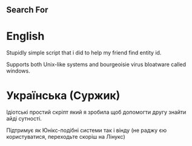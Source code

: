 ## Search For
# English

Stupidly simple script that i did to help my friend find entity id.

Supports both Unix-like systems and bourgeoisie virus bloatware called windows.

# Українська (Суржик)
Ідіотські простий скріпт який я зробила щоб допомогти другу знайти айді сутності.

Підтримує як Юнікс-подібні системи так і вінду (не раджу єю користуватися, переходьте скоріш на Лінукс)
